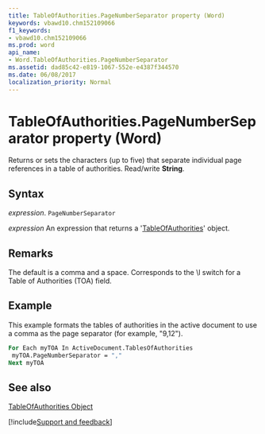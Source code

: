 ```yaml
---
title: TableOfAuthorities.PageNumberSeparator property (Word)
keywords: vbawd10.chm152109066
f1_keywords:
- vbawd10.chm152109066
ms.prod: word
api_name:
- Word.TableOfAuthorities.PageNumberSeparator
ms.assetid: dad85c42-e819-1067-552e-e4387f344570
ms.date: 06/08/2017
localization_priority: Normal
---
```



# TableOfAuthorities.PageNumberSeparator property (Word)

Returns or sets the characters (up to five) that separate individual page references in a table of authorities. Read/write  **String**.


## Syntax

_expression_. `PageNumberSeparator`

 _expression_ An expression that returns a '[TableOfAuthorities](Word.TableOfAuthorities.md)' object.


## Remarks

The default is a comma and a space. Corresponds to the \l switch for a Table of Authorities (TOA) field.


## Example

This example formats the tables of authorities in the active document to use a comma as the page separator (for example, "9,12").


```vb
For Each myTOA In ActiveDocument.TablesOfAuthorities 
 myTOA.PageNumberSeparator = "," 
Next myTOA
```


## See also


[TableOfAuthorities Object](Word.TableOfAuthorities.md)

[!include[Support and feedback](~/includes/feedback-boilerplate.md)]